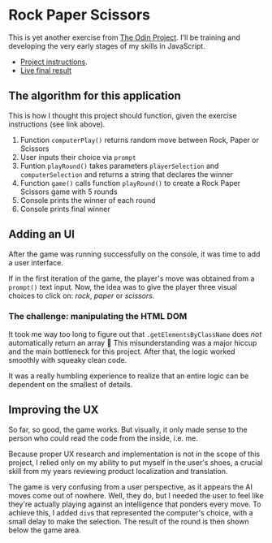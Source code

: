 # Rock Paper Scissors

This is yet another exercise from [The Odin Project](https://www.theodinproject.com). I'll be training and developing the very early stages of my skills in JavaScript.

- [Project instructions](https://www.theodinproject.com/lessons/foundations-rock-paper-scissors).
- [Live final result](https://mtmoss.github.io/Rock-Paper-Scissors/)

## The algorithm for this application

This is how I thought this project should function, given the exercise instructions (see link above).

1. Function `computerPlay()` returns random move between Rock, Paper or Scissors
2. User inputs their choice via `prompt`
2. Funtion `playRound()` takes parameters `playerSelection` and `computerSelection` and returns a string that declares the winner
3. Function `game()` calls function `playRound()` to create a Rock Paper Scissors game with 5 rounds
4. Console prints the winner of each round
5. Console prints final winner

## Adding an UI

After the game was running successfully on the console, it was time to add a user interface.

If in the first iteration of the game, the player's move was obtained from a `prompt()` text input. Now, the idea was to give the player three visual choices to click on: *rock*, *paper* or *scissors*.

### The challenge: manipulating the HTML DOM

It took me way too long to figure out that `.getElementsByClassName` does *not* automatically return an array :poop: This misunderstanding was a major hiccup and the main bottleneck for this project. After that, the logic worked smoothly with squeaky clean code.

It was a really humbling experience to realize that an entire logic can be dependent on the smallest of details.

## Improving the UX

So far, so good, the game works. But visually, it only made sense to the person who could read the code from the inside, i.e. me.

Because proper UX research and implementation is not in the scope of this project, I relied only on my ability to put myself in the user's shoes, a crucial skill from my years reviewing product localization and translation.

The game is very confusing from a user perspective, as it appears the AI moves come out of nowhere. Well, they do, but I needed the user to feel like they're actually playing against an intelligence that ponders every move. To achieve this, I added `div`s that represented the computer's choice, with a small delay to make the selection. The result of the round is then shown below the game area.